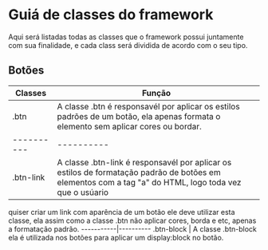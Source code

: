 # Guiá de classes do framework

Aqui será listadas todas as classes que o framework possui juntamente com sua finalidade, e cada class será dividida de acordo
com o seu tipo.

## Botões

Classes  | Função 
---------|-----------
.btn     | A classe .btn é responsavél por aplicar os estilos padrões de um botão, ela apenas formata o elemento sem aplicar cores ou bordar.
----------|----------
.btn-link | A classe .btn-link é responsavél por aplicar os estilos de formatação padrão de botões em elementos com a tag "a" do HTML, logo toda vez que o usúario 
quiser criar um link com aparência de um botão ele deve utilizar esta classe, ela assim como a classe .btn não aplicar cores, borda e etc, apenas a formatação padrão.
-----------|----------
.btn-block | A classe .btn-block ela é utilizada nos botões para aplicar um display:block no botão.

